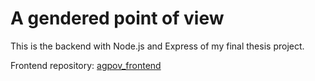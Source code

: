 # A gendered point of view

This is the backend with Node.js and Express of my final thesis project.

Frontend repository: [agpov_frontend](https://github.com/lyrated/agpov_frontend)
